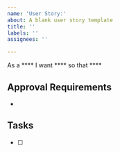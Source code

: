 ```yaml
---
name: 'User Story:'
about: A blank user story template
title: ''
labels: ''
assignees: ''

---
```


As a **** I want **** so that ****

## Approval Requirements
- 

## Tasks
-[ ]
